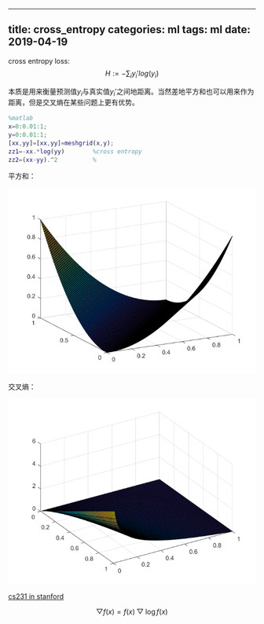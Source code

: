 ---
 title: cross_entropy
 categories: ml
 tags: ml
 date: 2019-04-19
 ---

cross entropy loss:
$$H:=-\sum_iy_i'log(y_i)$$

本质是用来衡量预测值$y_i$与真实值$y_i'$之间地距离。当然差地平方和也可以用来作为距离，但是交叉熵在某些问题上更有优势。

```matlab
%matlab
x=0:0.01:1;
y=0:0.01:1;
[xx,yy]=[xx,yy]=meshgrid(x,y);
zz1=-xx.*log(yy)        %cross entropy
zz2=(xx-yy).^2          %
```
平方和：

![mean](imgs/cross_entropy_mean.png)

交叉熵：

![cross](imgs/cross_entropy_cross.png)

[cs231 in stanford](http://cs231n.github.io/)

$$\bigtriangledown f(x)=f(x)\bigtriangledown \log f(x)$$
